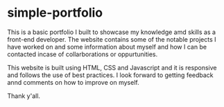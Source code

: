 # simple-portfolio
This is a basic portfolio I built to showcase my knowledge amd skills as a front-end developer. The website contains some of the notable projects I have worked on and some information about myself and how I can be contacted incase of collarborations or oppurtunities.

This website is built using HTML, CSS and Javascript and it is responsive and follows the use of best practices. I look forward to getting feedback annd comments on how to improve on myself.

Thank y'all.